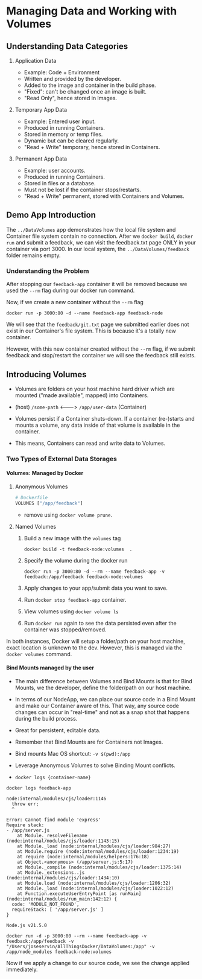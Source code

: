 # Managing Data and Working with Volumes

## Understanding Data Categories

1. Application Data

   - Example: Code + Environment
   - Written and provided by the developer.
   - Added to the image and container in the build phase.
   - "Fixed": can't be changed once an image is built.
   - "Read Only", hence stored in Images.

2. Temporary App Data

   - Example: Entered user input.
   - Produced in running Containers.
   - Stored in memory or temp files.
   - Dynamic but can be cleared regularly.
   - "Read + Write" temporary, hence stored in Containers.

3. Permanent App Data

   - Example: user accounts.
   - Produced in running Containers.
   - Stored in files or a database.
   - Must not be lost if the container stops/restarts.
   - "Read + Write" permanent, stored with Containers and Volumes.

## Demo App Introduction

The `../DataVolumes` app demonstrates how the local file system and Container file system contain no connection. After we `docker build`, `docker run` and submit a feedback, we can visit the feedback.txt page ONLY in your container via port 3000. In our local system, the `../DataVolumes/feedback` folder remains empty.

### Understanding the Problem

After stopping our `feedback-app` container it will be removed because we used the `--rm` flag during our docker run command.

Now, if we create a new container without the `--rm` flag

```terminal
docker run -p 3000:80 -d --name feedback-app feedback-node
```

We will see that the `feedback/git.txt` page we submitted earlier does not exist in our Container's file system. This is because it's a totally new container.

However, with this new container created without the `--rm` flag, if we submit feedback and stop/restart the container we will see the feedback still exists.

## Introducing Volumes

- Volumes are folders on your host machine hard driver which are mounted ("made available", mapped) into Containers.

- (host) `/some-path` <---> `/app/user-data` (Container)

- Volumes persist if a Container shuts-down. If a container (re-)starts and mounts a volume, any data inside of that volume is available in the container.

- This means, Containers can read and write data to Volumes.

### Two Types of External Data Storages

#### Volumes: Managed by Docker

1. Anonymous Volumes

   ```Dockerfile
   # Dockerfile
   VOLUMES ["/app/feedback"]
   ```

   - remove using `docker volume prune`.

2. Named Volumes

   1. Build a new image with the `volumes` tag

      ```terminal
      docker build -t feedback-node:volumes  .
      ```

   2. Specify the volume during the docker run

      ```terminal
      docker run -p 3000:80 -d --rm --name feedback-app -v feedback:/app/feedback feedback-node:volumes
      ```

   3. Apply changes to your app/submit data you want to save.
   4. Run `docker stop feedback-app` container.

   5. View volumes using `docker volume ls`
   6. Run `docker run` again to see the data persisted even after the container was stopped/removed.

In both instances, Docker will setup a folder/path on your host machine, exact location is unknown to the dev. However, this is managed via the `docker volumes` command.

#### Bind Mounts managed by the user

- The main difference between Volumes and Bind Mounts is that for Bind Mounts, we the developer, define the folder/path on our host machine.

- In terms of our NodeApp, we can place our source code in a Bind Mount and make our Container aware of this. That way, any source code changes can occur in "real-time" and not as a snap shot that happens during the build process.

- Great for persistent, editable data.

- Remember that Bind Mounts are for Containers not Images.

- Bind mounts Mac OS shortcut: `-v $(pwd):/app`

- Leverage Anonymous Volumes to solve Binding Mount conflicts.

- `docker logs {container-name}`

```terminal
docker logs feedback-app

node:internal/modules/cjs/loader:1146
  throw err;
  ^

Error: Cannot find module 'express'
Require stack:
- /app/server.js
    at Module._resolveFilename (node:internal/modules/cjs/loader:1143:15)
    at Module._load (node:internal/modules/cjs/loader:984:27)
    at Module.require (node:internal/modules/cjs/loader:1234:19)
    at require (node:internal/modules/helpers:176:18)
    at Object.<anonymous> (/app/server.js:5:17)
    at Module._compile (node:internal/modules/cjs/loader:1375:14)
    at Module._extensions..js (node:internal/modules/cjs/loader:1434:10)
    at Module.load (node:internal/modules/cjs/loader:1206:32)
    at Module._load (node:internal/modules/cjs/loader:1022:12)
    at Function.executeUserEntryPoint [as runMain] (node:internal/modules/run_main:142:12) {
  code: 'MODULE_NOT_FOUND',
  requireStack: [ '/app/server.js' ]
}

Node.js v21.5.0
```

```terminal
docker run -d -p 3000:80 --rm --name feedback-app -v feedback:/app/feedback -v "/Users/joseservin/AllThingsDocker/DataVolumes:/app" -v /app/node_modules feedback-node:volumes
```

Now if we apply a change to our source code, we see the change applied immediately.
